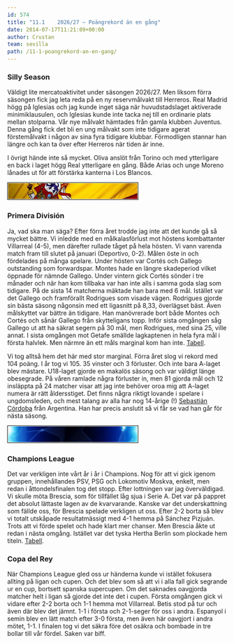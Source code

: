 ```yaml
---
id: 574
title: "11.1	2026/27 – Poängrekord än en gång"
date: 2014-07-17T11:21:09+00:00
author: Crustan
team: sevilla 
path: /11-1-poangrekord-an-en-gang/ 
---
```


### Silly Season

Väldigt lite mercatoaktivitet under säsongen 2026/27. Men liksom förra säsongen fick jag leta reda på en ny reservmålvakt till Herreros. Real Madrid högg på Iglesias och jag kunde inget säga när huvudstadslaget aktiverade minimiklausulen, och Iglesias kunde inte tacka nej till en ordinarie plats mellan stolparna. Vår nye målvakt hämtades från gamla klubben Juventus. Denna gång fick det bli en ung målvakt som inte tidigare agerat förstemålvakt i någon av sina fyra tidigare klubbar. Förmodligen stannar han längre och kan ta över efter Herreros när tiden är inne.

I övrigt hände inte så mycket. Oliva anslöt från Torino och med ytterligare en back i laget högg Real ytterligare en gång. Både Arias och unge Moreno lånades ut för att förstärka kanterna i Los Blancos.

<img src="../images/espbanner.png" alt="la liga" class="aligncenter" />

### Primera División

Ja, vad ska man säga? Efter förra året trodde jag inte att det kunde gå så mycket bättre. Vi inledde med en målkalasförlust mot höstens kombattanter Villarreal (4-5), men därefter rullade tåget på hela hösten. Vi vann varenda match fram till slutet på januari (Deportivo, 0-2). Målen öste in och fördelades på många spelare. Under hösten var Cortés och Gallego outstanding som forwardspar. Montes hade en längre skadeperiod vilket öppnade för nämnde Gallego. Under vintern gick Cortés sönder i tre månader och när han kom tillbaka var han inte alls i samma goda slag som tidigare. På de sista 14 matcherna mäktade han bara med 6 mål. Istället var det Gallego och framförallt Rodrigues som visade vägen. Rodrigues gjorde sin bästa säsong någonsin med ett ligasnitt på 8,33, överlägset bäst. Även målskyttet var bättre än tidigare. Han manövrerade bort både Montes och Cortés och sånär Gallego från skytteligans topp. Inför sista omgången såg Gallego ut att ha säkrat segern på 30 mål, men Rodrigues, med sina 25, ville annat. I sista omgången mot Getafe smällde lagkaptenen in hela fyra mål i första halvlek. Men närmre än ett måls marginal kom han inte. [Tabell](../images/tabell2027.png).

Vi tog alltså hem det här med stor marginal. Förra året slog vi rekord med 104 poäng. I år tog vi 105. 35 vinster och 3 förluster. Och inte bara A-laget blev mästare. U18-laget gjorde en makalös säsong och var väldigt länge obesegrade. På våren ramlade några förluster in, men 81 gjorda mål och 12 insläppta på 24 matcher visar att jag inte behöver oroa mig att A-laget numera är rätt åldersstiget. Det finns några riktigt lovande i spelare i ungdomsleden, och mest talang av alla har nog 14-årige (!) [Sebastián Córdoba](../images/cordoba.png) från Argentina. Han har precis anslutit så vi får se vad han går för nästa säsong.

<img src="../images/clbanner.png" alt="cl" class="aligncenter" />

### Champions League

Det var verkligen inte vårt år i år i Champions. Nog för att vi gick igenom gruppen, innehållandes PSV, PSG och Lokomotiv Moskva, enkelt, men redan i åttondelsfinalen tog det stopp. Efter lottningen var jag överväldigad. Vi skulle möta Brescia, som för tillfället låg sjua i Serie A. Det var på pappret det absolut lättaste lagen av de kvarvarande. Kanske var det underskattning som fällde oss, för Brescia spelade verkligen ut oss. Efter 2-2 borta så blev vi totalt utskåpade resultatmässigt med 4-1 hemma på Sánchez Pizjuán. Trots att vi förde spelet och hade klart mer chanser. Men Brescia åkte ut redan i nästa omgång. Istället var det tyska Hertha Berlin som plockade hem titeln. [Tabell](../images/cl2026-27.png).

### Copa del Rey

När Champions League gled oss ur händerna kunde vi istället fokusera allting på ligan och cupen. Och det blev som så att vi i alla fall gick segrande ur en cup, bortsett spanska supercupen. Om det saknades oavgjorda matcher helt i ligan så gjorde det inte det i cupen. Första omgången gick vi vidare efter 2-2 borta och 1-1 hemma mot Villarreal. Betis stod på tur och även där blev det jämnt. 1-1 i första och 2-1-seger för oss i andra. Espanyol i semin blev en lätt match efter 3-0 första, men även här oavgjort i andra mötet, 1-1. I finalen tog vi det säkra före det osäkra och bombade in tre bollar till vår fördel. Saken var biff.
